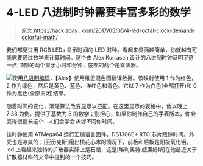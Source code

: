 # 4-LED 八进制时钟需要丰富多彩的数学

> 原文:[https://hack aday . com/2017/05/05/4-led-octal-clock-demand-colorful-math/](https://hackaday.com/2017/05/05/4-led-octal-clock-demands-colorful-math/)

我们都见过用 RGB LEDs 显示时间的 LED 时钟。看起来界面越简单，你就越有可能需要通过数学来计算时间。这个由 Alex Kurrasch 设计的八进制时钟证明了这一点:顶部的两个显示小时和分钟，底部的两个是乘法器。

![](../Images/c0bd62aeec7948c142c45d87ea30d8dc.png)使用[八进制编码](https://en.wikipedia.org/wiki/Octal)，【Alex】使用维恩混色图翻译数据。该映射使用 1 作为红色，2 作为绿色，然后是黄色、蓝色、洋红色和青色。它以 7 作为白色(全部打开)和 0 作为黑色(全部关闭)结束。

随着时间的变化，渐隐算法改变显示以匹配。在这里显示的表格中，他以晚上 7:38 为例。提供了基数为 8 的数学；别担心，如果你制作自己的手表版本，你会变得很擅长这个…人们会学会*永远不*问你时间。

该时钟使用 ATMega64 运行汇编语言固件，DS1306E+ RTC 芯片跟踪时间。外壳也是凉爽的；[亚历克斯]磨出桃花心木的情况下，前板和后板是阳极氧化铝。led 上看起来独特的扩散器实际上是石蜡，这是[埃利奥特·威廉姆斯]在他最近关于扩散器材料的文章中提到的一个技巧。